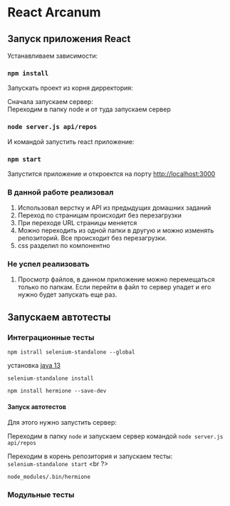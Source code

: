 <h1>React Arcanum</h1>

<h2>Запуск приложения React</h2>

Устанавливаем зависимости:<br />

### `npm install`

Запускать проект из корня дирректория:<br />

Сначала запускаем сервер: <br />
Переходим в папку node и от туда запускаем сервер <be />

### `node server.js api/repos`

И командой запустить react приложение: <br />

### `npm start` 

Запустится приложение и откроектся на порту [http://localhost:3000](http://localhost:3000) <br />

<h3>В данной работе реализовал </h3>

<ol>
  <li>Использовал верстку и API из предыдущих домашних заданий</li>
  <li>Переход по страницам происходит без перезагрузки</li>
  <li>При переходе URL страницы меняется</li>
  <li>Можно переходить из одной папки в другую и можно изменять репозиторий. Все происходит без перезагрузки.</li>
  <li>css разделил по компонентно</li>
</ol>

<h3>Не успел реализовать </h3>

<ol>
  <li>Просмотр файлов, в данном приложение можно перемещаться только по папкам. Если перейти в файл то сервер упадет и его нужно будет запускать еще раз.</li>
</ol>

<h2>Запускаем автотесты</h2>

<h3>Интеграционные тесты</h3>

  `npm istrall selenium-standalone --global` <br />
  
   установка [java 13](https://www.oracle.com/technetwork/java/javase/downloads/jdk13-downloads-5672538.html) <br />
   
  `selenium-standalone install`
  
  `npm install hermione --save-dev`
  
  <h4>Запуск автотестов</h4>
  
  Для этого нужно запустить сервер: <br />
  
  Переходим в папку `node` и запускаем сервер командой `node server.js api/repos`<br />
  
  Переходим в корень репозитория и запускаем тесты: <br />
  `selenium-standalone start` <br ?>
  
  `node_modules/.bin/hermione`<br />


<h3>Модульные тесты</h3>
